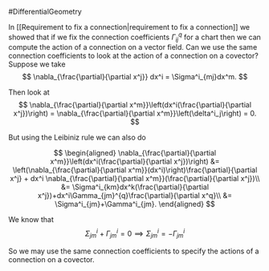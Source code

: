 #DifferentialGeometry

In [[Requirement to fix a connection|requirement to fix a connection]] we showed that if we fix the connection coefficients $\Gamma_{ij}^q$ for a chart then we can compute the action of a connection on a vector field. Can we use the same connection coefficients to look at the action of a connection on a covector? Suppose we take 
$$
\nabla_{\frac{\partial}{\partial x^j}} dx^i = \Sigma^i_{mj}dx^m.
$$

Then look at 
$$
\nabla_{\frac{\partial}{\partial x^m}}\left(dx^i(\frac{\partial}{\partial x^j})\right) = \nabla_{\frac{\partial}{\partial x^m}}\left(\delta^i_j\right) = 0.
$$

But using the Leibiniz rule we can also do

$$
\begin{aligned}
\nabla_{\frac{\partial}{\partial x^m}}\left(dx^i(\frac{\partial}{\partial x^j})\right) &= \left(\nabla_{\frac{\partial}{\partial x^m}}(dx^i)\right)\frac{\partial}{\partial x^j} + dx^i \nabla_{\frac{\partial}{\partial x^m}}(\frac{\partial}{\partial x^j})\\
&= \Sigma^i_{km}dx^k(\frac{\partial}{\partial x^j})+dx^i\Gamma_{jm}^{q}\frac{\partial}{\partial x^q}\\
&= \Sigma^i_{jm}+\Gamma^i_{jm}.
\end{aligned}
$$

We know that 
$$
\Sigma^i_{jm}+\Gamma^i_{jm} = 0 \implies \Sigma^i_{jm} = -\Gamma^i_{jm}
$$

So we may use the same connection coefficients to specify the actions of a connection on a covector.